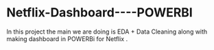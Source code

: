 # Netflix-Dashboard----POWERBI
In this project the main we are doing is EDA + Data Cleaning along with making dashboard in POWERBi for Netflix . 
